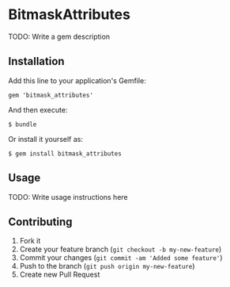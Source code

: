 # BitmaskAttributes

TODO: Write a gem description

## Installation

Add this line to your application's Gemfile:

    gem 'bitmask_attributes'

And then execute:

    $ bundle

Or install it yourself as:

    $ gem install bitmask_attributes

## Usage

TODO: Write usage instructions here

## Contributing

1. Fork it
2. Create your feature branch (`git checkout -b my-new-feature`)
3. Commit your changes (`git commit -am 'Added some feature'`)
4. Push to the branch (`git push origin my-new-feature`)
5. Create new Pull Request
